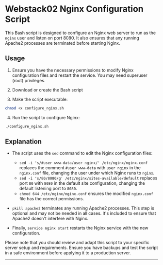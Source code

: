 # Webstack02 Nginx Configuration Script

This Bash script is designed to configure an Nginx web server to run as the `nginx` user and listen on port 8080. It also ensures that any running Apache2 processes are terminated before starting Nginx.

## Usage

1. Ensure you have the necessary permissions to modify Nginx configuration files and restart the service. You may need superuser (root) privileges.

2. Download or create the Bash script

3. Make the script executable:

```bash
chmod +x configure_nginx.sh
```

4. Run the script to configure Nginx:

```bash
./configure_nginx.sh
```

## Explanation

- The script uses the `sed` command to edit the Nginx configuration files:
  - `sed -i 's/#user www-data/user nginx/' /etc/nginx/nginx.conf` replaces the comment `#user www-data` with `user nginx` in the `nginx.conf` file, changing the user under which Nginx runs to `nginx`.
  - `sed -i 's/80/8080/g' /etc/nginx/sites-available/default` replaces port `80` with `8080` in the default site configuration, changing the default listening port to `8080`.
  - `chmod 644 /etc/nginx/nginx.conf` ensures the modified `nginx.conf` file has the correct permissions.

- `pkill apache2` terminates any running Apache2 processes. This step is optional and may not be needed in all cases. It's included to ensure that Apache2 doesn't interfere with Nginx.

- Finally, `service nginx start` restarts the Nginx service with the new configuration.

Please note that you should review and adapt this script to your specific server setup and requirements. Ensure you have backups and test the script in a safe environment before applying it to a production server.

---
